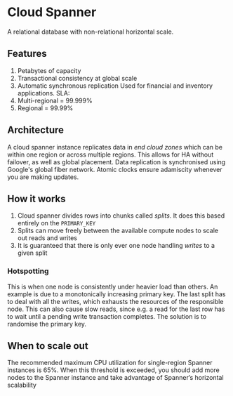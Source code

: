 # Cloud Spanner
A relational database with non-relational horizontal scale.

## Features
1. Petabytes of capacity
1. Transactional consistency at global scale
1. Automatic synchronous replication
Used for financial and inventory applications.
SLA:
1. Multi-regional = 99.999%
1. Regional = 99.99%

## Architecture
A cloud spanner instance replicates data in _end cloud zones_ which can be within one region or across multiple regions.
This allows for HA without failover, as well as global placement.
Data replication is synchronised using Google's global fiber network.
Atomic clocks ensure adamiscity whenever you are making updates.

## How it works
1. Cloud spanner divides rows into chunks called _splits_. It does this based entirely on the `PRIMARY_KEY`
1. Splits can move freely between the available compute nodes to scale out reads and writes
1. It is guaranteed that there is only ever one node handling *writes* to a given split
### Hotspotting
This is when one node is consistently under heavier load than others.
An example is due to a monotonically increasing primary key.
The last split has to deal with all the writes, which exhausts the resources of the responsible node.
This can also cause slow reads, since e.g. a read for the last row has to wait until a pending write transaction completes.
The solution is to randomise the primary key.

## When to scale out
The recommended maximum CPU utilization for single-region Spanner instances is 65%.
When this threshold is exceeded, you should add more nodes to the Spanner instance and take advantage of Spanner’s horizontal scalability
